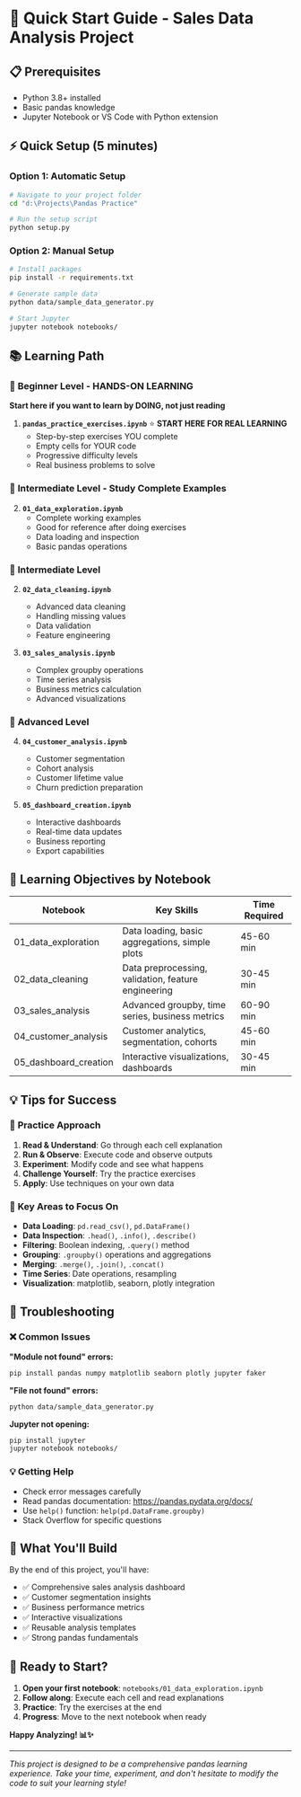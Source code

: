 # 🚀 Quick Start Guide - Sales Data Analysis Project

## 📋 Prerequisites
- Python 3.8+ installed
- Basic pandas knowledge
- Jupyter Notebook or VS Code with Python extension

## ⚡ Quick Setup (5 minutes)

### Option 1: Automatic Setup
```bash
# Navigate to your project folder
cd "d:\Projects\Pandas Practice"

# Run the setup script
python setup.py
```

### Option 2: Manual Setup
```bash
# Install packages
pip install -r requirements.txt

# Generate sample data
python data/sample_data_generator.py

# Start Jupyter
jupyter notebook notebooks/
```

## 📚 Learning Path

### 🥉 **Beginner Level - HANDS-ON LEARNING**
**Start here if you want to learn by DOING, not just reading**

1. **`pandas_practice_exercises.ipynb`** ⭐ **START HERE FOR REAL LEARNING**
   - Step-by-step exercises YOU complete
   - Empty cells for YOUR code
   - Progressive difficulty levels
   - Real business problems to solve

### 🥈 **Intermediate Level - Study Complete Examples**
2. **`01_data_exploration.ipynb`** 
   - Complete working examples
   - Good for reference after doing exercises
   - Data loading and inspection
   - Basic pandas operations

### 🥈 **Intermediate Level**
2. **`02_data_cleaning.ipynb`**
   - Advanced data cleaning
   - Handling missing values
   - Data validation
   - Feature engineering

3. **`03_sales_analysis.ipynb`**
   - Complex groupby operations
   - Time series analysis
   - Business metrics calculation
   - Advanced visualizations

### 🥇 **Advanced Level**
4. **`04_customer_analysis.ipynb`**
   - Customer segmentation
   - Cohort analysis
   - Customer lifetime value
   - Churn prediction preparation

5. **`05_dashboard_creation.ipynb`**
   - Interactive dashboards
   - Real-time data updates
   - Business reporting
   - Export capabilities

## 🎯 Learning Objectives by Notebook

| Notebook | Key Skills | Time Required |
|----------|------------|---------------|
| 01_data_exploration | Data loading, basic aggregations, simple plots | 45-60 min |
| 02_data_cleaning | Data preprocessing, validation, feature engineering | 30-45 min |
| 03_sales_analysis | Advanced groupby, time series, business metrics | 60-90 min |
| 04_customer_analysis | Customer analytics, segmentation, cohorts | 45-60 min |
| 05_dashboard_creation | Interactive visualizations, dashboards | 30-45 min |

## 💡 Tips for Success

### 🔄 **Practice Approach**
1. **Read & Understand**: Go through each cell explanation
2. **Run & Observe**: Execute code and observe outputs
3. **Experiment**: Modify code and see what happens
4. **Challenge Yourself**: Try the practice exercises
5. **Apply**: Use techniques on your own data

### 🎯 **Key Areas to Focus On**
- **Data Loading**: `pd.read_csv()`, `pd.DataFrame()`
- **Data Inspection**: `.head()`, `.info()`, `.describe()`
- **Filtering**: Boolean indexing, `.query()` method
- **Grouping**: `.groupby()` operations and aggregations
- **Merging**: `.merge()`, `.join()`, `.concat()`
- **Time Series**: Date operations, resampling
- **Visualization**: matplotlib, seaborn, plotly integration

## 🔧 Troubleshooting

### ❌ **Common Issues**

**"Module not found" errors:**
```bash
pip install pandas numpy matplotlib seaborn plotly jupyter faker
```

**"File not found" errors:**
```bash
python data/sample_data_generator.py
```

**Jupyter not opening:**
```bash
pip install jupyter
jupyter notebook notebooks/
```

### 💡 **Getting Help**
- Check error messages carefully
- Read pandas documentation: https://pandas.pydata.org/docs/
- Use `help()` function: `help(pd.DataFrame.groupby)`
- Stack Overflow for specific questions

## 🎉 What You'll Build

By the end of this project, you'll have:
- ✅ Comprehensive sales analysis dashboard
- ✅ Customer segmentation insights  
- ✅ Business performance metrics
- ✅ Interactive visualizations
- ✅ Reusable analysis templates
- ✅ Strong pandas fundamentals

## 🚀 Ready to Start?

1. **Open your first notebook**: `notebooks/01_data_exploration.ipynb`
2. **Follow along**: Execute each cell and read explanations
3. **Practice**: Try the exercises at the end
4. **Progress**: Move to the next notebook when ready

**Happy Analyzing! 📊✨**

---
*This project is designed to be a comprehensive pandas learning experience. Take your time, experiment, and don't hesitate to modify the code to suit your learning style!*
